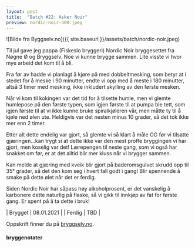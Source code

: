 ```yaml
---
layout: post
title:  "Batch #22: Asker Noir"
preview: nordic-noir-300.jpeg
---
```


![Bilde fra Byggselv.no]({{ site.baseurl }}/assets/batch/nordic-noir.jpeg)

Til jul gave jeg pappa (Fiskeslo bryggeri) Nordic Noir bryggesettet fra Nøgne Ø og Bryggselv. Noe vi kunne brygge 
sammen. Lite visste vi hvor mye arbeid det kom til å bli.

Fra før av hadde vi planlagt å kjøre på med dobbeltmesking, som betyr at i stedet for å meske i 90 minutter, endte vi 
opp med å meste i 180 minutter, altså 3 timer med mesking, ikke inkludert skylling av den første mesken.

Når vi kom til kokingen var det tid for å tilsette humle, men vi glemte humlepose på den første typen, som igjen første
til at pumpa ble tett, som igjen første til at vi ikke kunne bruke spiralkjøleren vår, men måtte ty til å kjøle ned 
ølen ute. Heldigvis var det nesten minus 10 grader, så det tok ikke mer enn 2 timer.

Etter alt dette endelig var gjort, så glemte vi så klart å måle OG før vi tilsatte gjæringen...kan trygt si at dette
ikke var den mest proffe bryggingen vi har gjort, men koselig var det! Lærepengen til neste gang, som vi også har 
snakket om før, er at det alltid blir mer kluss når vi brygger sammen.

Kan melde at gjæring med kveik blir gjort på baderomsgulvet skrudd opp til 35° grader, så det den kom seg i hvert fall
godt i gang! Blir spennende å smake på dette ølet når det er ferdig.

Siden Nordic Noir har såpass høy alkoholprosent, er det vanskelig å karbonere dette naturlig på flaske, så vi gikk til 
innkjøp av fat for første gang. Er spent på å ta dette i bruk!


| Brygget | 08.01.2021 |
| Ferdig  | TBD        |

Oppskrift finner du på [bryggselv.no](https://www.bryggselv.no/bryggselv/106292/nordic-noir--nordisk-imperial-stout-allgrain-%c3%b8lsett-20-liter).


#### bryggenotater

